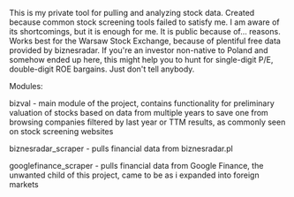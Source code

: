 This is my private tool for pulling and analyzing stock data. Created because common stock screening tools failed to satisfy me. I am aware of its shortcomings, but it is enough for me. It is public because of... reasons.
Works best for the Warsaw Stock Exchange, because of plentiful free data provided by biznesradar. If you're an investor non-native to Poland and somehow ended up here, this might help you to hunt for single-digit P/E, double-digit ROE bargains. Just don't tell anybody.

Modules:

bizval - main module of the project, contains functionality for preliminary valuation of stocks based on data from multiple years to save one from browsing companies filtered by last year or TTM results, as commonly seen on stock screening websites

biznesradar_scraper - pulls financial data from biznesradar.pl

googlefinance_scraper - pulls financial data from Google Finance, the unwanted child of this project, came to be as i expanded into foreign markets


